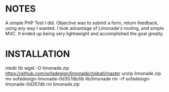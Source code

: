 NOTES
================================

A simple PHP Test I did.  Objective was to submit a form, return feedback, using any way I wanted.  I took advantage of Limonade's routing, and simple MVC.  It ended up being very lightweight and accomplished the goal greatly.

INSTALLATION
================================
mkdir lib
wget -O limonade.zip https://github.com/sofadesign/limonade/zipball/master
unzip limonade.zip
mv sofadesign-limonade-0d357db/lib lib/limonade
rm -rf sofadesign-limonade-0d357db
rm limonade.zip
